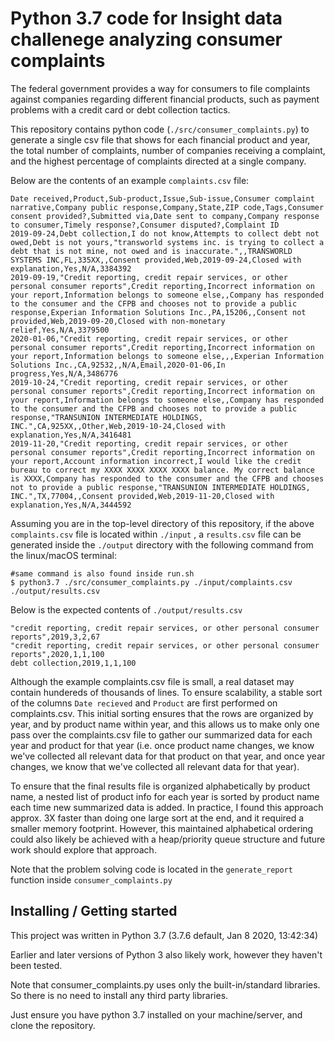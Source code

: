 

# Python 3.7 code for Insight data challenege analyzing consumer complaints

The federal government provides a way for consumers to file complaints against companies regarding different financial products, such as payment problems with a credit card or debt collection tactics. 

This repository contains python code (`./src/consumer_complaints.py`) to generate a single csv file that shows for each financial product and year, the total number of complaints, number of companies receiving a complaint, and the highest percentage of complaints directed at a single company.

Below are the contents of an example `complaints.csv` file: 
```
Date received,Product,Sub-product,Issue,Sub-issue,Consumer complaint narrative,Company public response,Company,State,ZIP code,Tags,Consumer consent provided?,Submitted via,Date sent to company,Company response to consumer,Timely response?,Consumer disputed?,Complaint ID
2019-09-24,Debt collection,I do not know,Attempts to collect debt not owed,Debt is not yours,"transworld systems inc. is trying to collect a debt that is not mine, not owed and is inaccurate.",,TRANSWORLD SYSTEMS INC,FL,335XX,,Consent provided,Web,2019-09-24,Closed with explanation,Yes,N/A,3384392
2019-09-19,"Credit reporting, credit repair services, or other personal consumer reports",Credit reporting,Incorrect information on your report,Information belongs to someone else,,Company has responded to the consumer and the CFPB and chooses not to provide a public response,Experian Information Solutions Inc.,PA,15206,,Consent not provided,Web,2019-09-20,Closed with non-monetary relief,Yes,N/A,3379500
2020-01-06,"Credit reporting, credit repair services, or other personal consumer reports",Credit reporting,Incorrect information on your report,Information belongs to someone else,,,Experian Information Solutions Inc.,CA,92532,,N/A,Email,2020-01-06,In progress,Yes,N/A,3486776
2019-10-24,"Credit reporting, credit repair services, or other personal consumer reports",Credit reporting,Incorrect information on your report,Information belongs to someone else,,Company has responded to the consumer and the CFPB and chooses not to provide a public response,"TRANSUNION INTERMEDIATE HOLDINGS, INC.",CA,925XX,,Other,Web,2019-10-24,Closed with explanation,Yes,N/A,3416481
2019-11-20,"Credit reporting, credit repair services, or other personal consumer reports",Credit reporting,Incorrect information on your report,Account information incorrect,I would like the credit bureau to correct my XXXX XXXX XXXX XXXX balance. My correct balance is XXXX,Company has responded to the consumer and the CFPB and chooses not to provide a public response,"TRANSUNION INTERMEDIATE HOLDINGS, INC.",TX,77004,,Consent provided,Web,2019-11-20,Closed with explanation,Yes,N/A,3444592
```

Assuming you are in the top-level directory of this repository, if the above `complaints.csv` file is located within `./input` ,  a `results.csv` file can be generated inside the `./output` directory with the following command from the linux/macOS terminal:


```shell
#same command is also found inside run.sh
$ python3.7 ./src/consumer_complaints.py ./input/complaints.csv ./output/results.csv
```
Below is the expected contents of `./output/results.csv`

```
"credit reporting, credit repair services, or other personal consumer reports",2019,3,2,67
"credit reporting, credit repair services, or other personal consumer reports",2020,1,1,100
debt collection,2019,1,1,100
```

Although the example complaints.csv file is small, a real dataset may contain hundereds of thousands of lines. To ensure scalability, a stable sort of the columns `Date recieved` and `Product` are first performed on complaints.csv. This initial sorting ensures that the rows are organized by year, and by product name within year, and this allows us to make only one pass over the complaints.csv file to gather our summarized data for each year and product for that year (i.e. once product name changes, we know we've collected all relevant data for that product on that year, and once year changes, we know that we've collected all relevant data for that year). 

To ensure that the final results file is organized alphabetically by product name, a nested list of product info for each year is sorted by product name each time new summarized data is added. In practice, I found this approach approx. 3X faster than doing one large sort at the end, and it required a smaller memory footprint. However, this maintained alphabetical ordering could also likely be achieved with a heap/priority queue structure and future work should explore that approach.

Note that the problem solving code is located in the `generate_report` function inside `consumer_complaints.py`



## Installing / Getting started

This project was written in Python 3.7 (3.7.6 default, Jan  8 2020, 13:42:34) 

Earlier and later versions of Python 3 also likely work, however they haven't been tested.

Note that consumer_complaints.py uses only the built-in/standard libraries. So there is no need to install any third party libraries.

Just ensure you have python 3.7 installed on your machine/server, and clone the repository.

